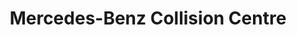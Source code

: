 ---
title: "Mercedes-Benz Collision Centre"
url: /richmond/mercedes-benz-collision-centre/
shop: Autowerkstatt
---